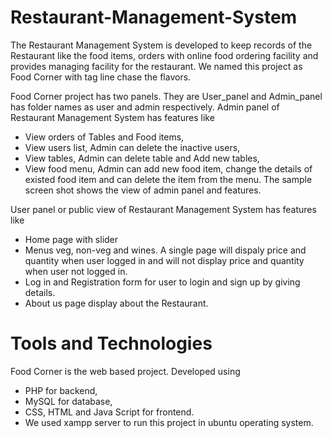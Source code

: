 # Restaurant-Management-System
The Restaurant Management System is developed to keep records of the Restaurant like the food items, orders with online food ordering facility and provides managing facility for the restaurant.  We named this project as Food Corner with tag line chase the flavors.

Food Corner project has two panels. They are User_panel and Admin_panel has folder names as user and admin respectively.
Admin panel of Restaurant Management System has features like 
* View orders of Tables and Food items,
* View users list, Admin can delete the inactive users,
* View tables, Admin can delete table and Add new tables,
* View food menu, Admin can add new food item, change the details of existed food item and can delete the item from the menu.
The sample screen shot shows the view of admin panel and features.

User panel or public view of Restaurant Management System has features like
* Home page with slider
* Menus veg, non-veg and wines. A single page will dispaly price and quantity when user logged in and will not display price and quantity when user not logged in.
* Log in and Registration form for user to login and sign up by giving details.
* About us page display about the Restaurant.

# Tools and Technologies
Food Corner is the web based project. Developed using 
* PHP for backend,
* MySQL for database,
* CSS, HTML and Java Script for frontend.
* We used xampp server to run this project in ubuntu operating system.
